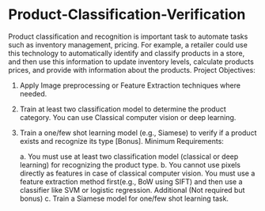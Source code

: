 # Product-Classification-Verification
Product classification and recognition is important task to automate tasks
such as inventory management, pricing. For example, a retailer could use
this technology to automatically identify and classify products in a store,
and then use this information to update inventory levels, calculate
products prices, and provide with information about the products.
Project Objectives:
1. Apply Image preprocessing or Feature Extraction techniques
where needed.
2. Train at least two classification model to determine the product
category. You can use Classical computer vision or deep learning.
3. Train a one/few shot learning model (e.g., Siamese) to verify if a
product exists and recognize its type [Bonus].
   Minimum Requirements:
   
	a. You must use at least two classification model (classical or deep learning) for recognizing the product type.
	b. You cannot use pixels directly as features in case of classical computer vision. You must use a feature extraction method first(e.g., BoW using SIFT)
  	 and then use a classifier like SVM or logistic regression.
  	 Additional (Not required but bonus)
	c. Train a Siamese model for one/few shot learning task.
